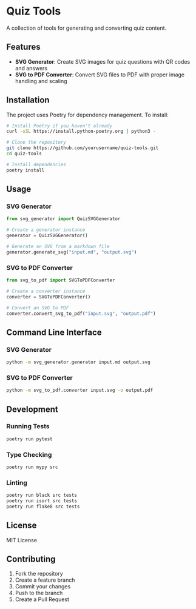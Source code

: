 # Quiz Tools

A collection of tools for generating and converting quiz content.

## Features

- **SVG Generator**: Create SVG images for quiz questions with QR codes and answers
- **SVG to PDF Converter**: Convert SVG files to PDF with proper image handling and scaling

## Installation

The project uses Poetry for dependency management. To install:

```bash
# Install Poetry if you haven't already
curl -sSL https://install.python-poetry.org | python3 -

# Clone the repository
git clone https://github.com/yourusername/quiz-tools.git
cd quiz-tools

# Install dependencies
poetry install
```

## Usage

### SVG Generator

```python
from svg_generator import QuizSVGGenerator

# Create a generator instance
generator = QuizSVGGenerator()

# Generate an SVG from a markdown file
generator.generate_svg("input.md", "output.svg")
```

### SVG to PDF Converter

```python
from svg_to_pdf import SVGToPDFConverter

# Create a converter instance
converter = SVGToPDFConverter()

# Convert an SVG to PDF
converter.convert_svg_to_pdf("input.svg", "output.pdf")
```

## Command Line Interface

### SVG Generator

```bash
python -m svg_generator.generator input.md output.svg
```

### SVG to PDF Converter

```bash
python -m svg_to_pdf.converter input.svg -o output.pdf
```

## Development

### Running Tests

```bash
poetry run pytest
```

### Type Checking

```bash
poetry run mypy src
```

### Linting

```bash
poetry run black src tests
poetry run isort src tests
poetry run flake8 src tests
```

## License

MIT License

## Contributing

1. Fork the repository
2. Create a feature branch
3. Commit your changes
4. Push to the branch
5. Create a Pull Request